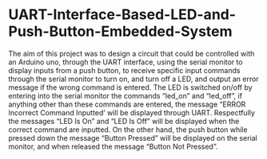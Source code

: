 # UART-Interface-Based-LED-and-Push-Button-Embedded-System
The aim of this project was to design a circuit that could be controlled with an Arduino uno, through the UART interface, using the serial monitor to display inputs from a push button, to receive specific input commands through the serial monitor to turn on, and turn off a LED, and output an error message if the wrong command is entered.
The LED is switched on/off by entering into the serial monitor the commands “led_on” and “led_off”, if anything other than these commands are entered, the message “ERROR Incorrect Command Inputted’ will be displayed through UART. Respectfully the messages “LED Is On” and “LED Is Off” will be displayed when the correct command are inputted.
On the other hand, the push button while pressed down the message “Button Pressed” will be displayed on the serial monitor, and when released the message “Button Not Pressed”.
